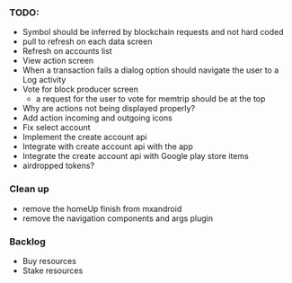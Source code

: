 ### TODO:
- Symbol should be inferred by blockchain requests and not hard coded
- pull to refresh on each data screen
- Refresh on accounts list
- View action screen
- When a transaction fails a dialog option should navigate the user to a Log activity 
- Vote for block producer screen
    - a request for the user to vote for memtrip should be at the top
- Why are actions not being displayed properly?
- Add action incoming and outgoing icons
- Fix select account
- Implement the create account api 
- Integrate with create account api with the app
- Integrate the create account api with Google play store items
- airdropped tokens?

### Clean up
- remove the homeUp finish from mxandroid
- remove the navigation components and args plugin

### Backlog
- Buy resources
- Stake resources